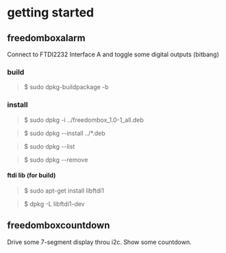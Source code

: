 # getting started

## freedomboxalarm

Connect to FTDI2232 Interface A and toggle some digital outputs (bitbang)

### build

> $ sudo dpkg-buildpackage -b

### install

> $ sudo dpkg -i ../freedombox_1.0-1_all.deb 

> $ sudo dpkg --install ../*.deb

> $ sudo dpkg --list

> $ sudo dpkg --remove <package>

#### ftdi lib (for build)

> $ sudo apt-get install libftdi1

> $ dpkg -L libftdi1-dev

## freedomboxcountdown

Drive some 7-segment display throu i2c.
Show some countdown.
